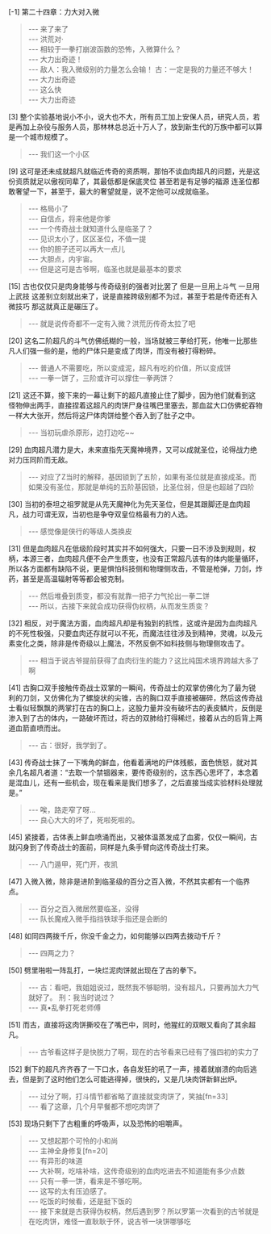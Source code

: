 
[-1] 第二十四章：力大对入微
>--- 来了来了<br>
>--- 洪荒对·<br>
>--- 相较于一拳打崩波函数的恐怖，入微算什么？<br>
>--- 大力出奇迹！<br>
>--- 敌人：我入微级别的力量怎么会输！
古：一定是我的力量还不够大！<br>
>--- 大力出奇迹<br>
>--- 这么快<br>
>--- 大力出奇迹<br>

[3] 整个实验基地说小不小，说大也不大，所有员工加上安保人员，研究人员，若是再加上杂役与服务人员，那林林总总近十万人了，放到新生代的万族中都可以算是一个城市规模了。
>--- 我们这一个小区<br>

[9] 这可是还未成就超凡就临近传奇的资质啊，那怕不谈血肉超凡的问题，光是这份资质就足以傲视同辈了，其最低都是保底灵位 甚至若是有足够的福源 连圣位都敢奢望一下，甚至于，最大的奢望就是，说不定他可以成就临圣。
>--- 格局小了<br>
>--- 自信点，将来他是你爹<br>
>--- 一个传奇战士就知道什么是临圣了？<br>
>--- 见识太小了，区区圣位，不值一提<br>
>--- 你的胆子还可以再大一点儿<br>
>--- 大胆点，内宇宙。<br>
>--- 但是这可是古爷啊，临圣也就是最基本的要求<br>

[15] 古也仅仅只是肉身能够与传奇级别的强者对比罢了 但是一旦用上斗气 一旦用上武技 这差别立刻就出来了，说是直接跨级别都不为过，甚至于若是传奇还有入微技巧 那这就真正是碾压了。
>--- 就是说传奇都不一定有入微？洪荒历传奇太拉了吧<br>

[20] 这名二阶超凡的斗气仿佛纸糊的一般，当场就被三拳给打死，他唯一比那些凡人们强一些的是，他的尸体只是变成了肉饼，而没有被打得粉碎。
>--- 普通人不需要吃，所以变成泥，超凡有吃的价值，所以变成饼<br>
>--- 一拳一饼了，三阶或许可以撑住一拳两饼？<br>

[21] 这还不算，接下来的一幕让剩下的超凡直接止住了脚步，因为他们就看到这怪物伸出两手，直接捏着这超凡的肉饼尸身往嘴巴里塞去，那血盆大口仿佛蛇吞物一样大大张开，然后将这尸体肉饼给整个吞入到了肚子之中。
>--- 当初玩虐杀原形，边打边吃~~<br>

[29] 血肉超凡潜力是大，未来直指先天魔神境界，又可以成就圣位，论得战力绝对力压同阶而无敌。
>--- 对应了Z当时的解释，基因锁到了五阶，如果有圣位就是直接成圣。而如果没有圣位，那就是单纯的五阶基因锁，比圣位弱，但是也超越了四阶<br>

[30] 当初的泰坦之祖罗就是从先天魔神化为先天圣位，但是其跟脚还是血肉超凡，战力可谓无双，当初也是争夺双皇位格最有力的人选。
>--- 感觉像是侠行的等级人类换皮<br>

[31] 但是血肉超凡在低级阶段时其实并不如何强大，只要一日不涉及到规则，权柄，本源三者，血肉超凡便不会产生质变，也没有正常超凡该有的体内能量循环，所以各方面都有缺陷不说，更是惧怕科技侧和物理侧攻击，不管是枪弹，刀剑，炸药，甚至是高温辐射等等都会被克制。
>--- 然后堆叠到质变，都没有就靠一把子力气抡出一拳二饼<br>
>--- 所以，古接下来就会成功获得伪权柄，从而发生质变？<br>

[32] 相反，对于魔法方面，血肉超凡却是有独到的抗性，这或许是因为血肉超凡的不死性极强，只要血肉还存就可以不死，而魔法往往涉及到精神，灵魂，以及元素变化之类，除非是传奇级以上魔法，不然反倒不如科技侧与物理侧攻击了。
>--- 相当于说古爷提前获得了血肉衍生的能力？这比纯国术境界跨越大多了啊<br>

[41] 古胸口双手接触传奇战士双掌的一瞬间，传奇战士的双掌仿佛化为了最为锐利的刀剑，又仿佛化为了螺旋状的尖锥，古的胸口双手直接被碾碎，然后这传奇战士看似轻飘飘的两掌打在古的胸口上，这股力量并没有破坏古的表皮鳞片，反倒是渗入到了古的体内，一路破坏而过，将古的双肺给打得稀烂，接着从古的后背上两道血箭直喷而出。
>--- 古：很好，我学到了。<br>

[43] 传奇战士抹了一下嘴角的鲜血，他看着满地的尸体残骸，面色愤怒，就对其余几名超凡者道：“去取一个禁锢器来，要传奇级别的，这东西心思坏了，本念着是混血儿，还有一些机会，现在看来是我们想多了，之后直接当成实验材料处理就是。”
>--- 唉，路走窄了呀…<br>
>--- 良心大大的坏了，死啦死啦的。<br>

[45] 紧接着，古体表上鲜血喷涌而出，又被体温蒸发成了血雾，仅仅一瞬间，古就闪身到了传奇战士的面前，同样是九条手臂向这传奇战士打来。
>--- 八门遁甲，死门开，夜凯<br>

[47] 入微入微，除非是进阶到临圣级的百分之百入微，不然其实都有一个临界点。
>--- 百分之百入微居然要临圣，没得<br>
>--- 队长魔戒入微手指挡铁球手指还是会断的<br>

[48] 如同四两拨千斤，你没千金之力，如何能够以四两去拨动千斤？
>--- 四两之力？<br>

[50] 劈里啪啦一阵乱打，一块烂泥肉饼就出现在了古的拳下。
>--- 古：看吧，我姐姐说过，既然我不够聪明，没有超凡，只要再加大力气就好了。
刑：我当时说过？<br>
>--- 真•乱拳打死老师傅<br>

[51] 而古，直接将这肉饼撕咬在了嘴巴中，同时，他猩红的双眼又看向了其余超凡。
>--- 古爷看这样子是快脱力了啊，现在的古爷看来已经有了强四初的实力了<br>

[52] 剩下的超凡齐齐吞了一下口水，各自发狂的吼了一声，接着就崩溃的向后逃去，但是到了这时他们怎么可能逃得掉，很快的，又是几块肉饼新鲜出炉。
>--- 过分了啊，打斗情节都省略了直接就变肉饼了，笑抽[fn=33]<br>
>--- 看了这章，几个月早餐都不想吃肉饼了<br>

[53] 现场只剩下了古粗重的呼吸声，以及恐怖的咀嚼声。
>--- 又想起那个可怜的小和尚<br>
>--- 主神全身修复[fn=20]<br>
>--- 有异形的味道<br>
>--- 大补啊，吃啥补啥，这传奇级别的血肉吃进去不知道能有多少点数<br>
>--- 只有一拳一饼，看来是不够吃啊。<br>
>--- 这写的太有压迫感了。<br>
>--- 吃饭的时候看，还是挺下饭的<br>
>--- 接下来就是古获得伪权柄，然后遇到罗？所以罗第一次看到的古爷就是在吃肉饼，难怪一直耿耿于怀，说古爷一块饼哪够吃<br>
